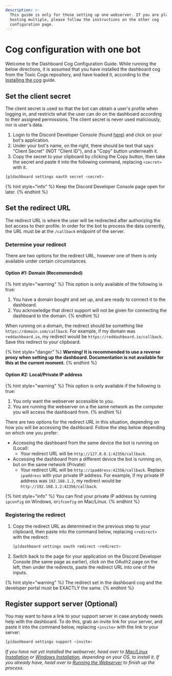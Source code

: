 ```yaml
---
description: >-
  This guide is only for those setting up one webserver. If you are planning on
  hosting multiple, please follow the instructions on the other cog
  configuration page.
---
```


# Cog configuration with one bot

Welcome to the Dashboard Cog Configuration Guide. While running the below directions, it is assumed that you have installed the dashboard cog from the Toxic Cogs repository, and have loaded it, according to the [Installing the cog](installing-cog.md) guide.

## Set the client secret

The client secret is used so that the bot can obtain a user's profile when logging in, and restricts what the user can do on the dashboard according to their assigned permissions. The client secret is never used maliciously, nor is user's data.

1. Login to the Discord Developer Console \(found [here](https://discord.com/developers/applications)\) and click on your bot's application.
2. Under your bot's name, on the right, there should be text that says "Client Secret" \(NOT "Client ID"\), and a "Copy" button underneath it.
3. Copy the secret to your clipboard by clicking the Copy button, then take the secret and paste it into the following command, replacing `<secret>` with it.

```bash
[p]dashboard settings oauth secret <secret>
```

{% hint style="info" %}
Keep the Discord Developer Console page open for later.
{% endhint %}

## Set the redirect URL

The redirect URL is where the user will be redirected after authorizing the bot access to their profile. In order for the bot to process the data correctly, the URL must be at the `/callback` endpoint of the server.

### Determine your redirect

There are two options for the redirect URL, however one of them is only available under certain circumstances.

#### Option \#1: Domain \(Recommended\)

{% hint style="warning" %}
This option is only available of the following is true:

1. You have a domain bought and set up, and are ready to connect it to the dashboard.
2. You acknowledge that direct support will not be given for connecting the dashboard to the domain.
{% endhint %}

When running on a domain, the redirect should be something like `https://domain.com/callback`. For example, if my domain was `reddashboard.io`, my redirect would be `https://reddashboard.io/callback`. Save this redirect to your clipboard.

{% hint style="danger" %}
**Warning! It is recommended to use a reverse proxy when setting up the dashboard. Documentation is not available for this at the current moment.**
{% endhint %}

#### Option \#2: Local/Private IP address

{% hint style="warning" %}
This option is only available if the following is true:

1. You only want the webserver accessible to you.
2. You are running the webserver on a the same network as the computer you will access the dashboard from.
{% endhint %}

There are two options for the redirect URL in this situation, depending on how you will be accessing the dashboard. Follow the step below depending on which one you prefer:

* Accessing the dashboard from the same device the bot is running on \(Local\):
  * Your redirect URL will be `http://127.0.0.1:42356/callback`.
* Accessing the dashboard from a different device the bot is running on, but on the same network \(Private\):
  * Your redirect URL will be `http://ipaddress:42356/callback`. Replace `ipaddress` with your private IP address. For example, if my private IP address was `192.168.1.2`, my redirect would be `http://192.168.1.2:42356/callback`.

{% hint style="info" %}
You can find your private IP address by running `ipconfig` on Windows, or`ifconfig` on Mac/Linux.
{% endhint %}

### Registering the redirect

1. Copy the redirect URL as determined in the previous step to your clipboard, then paste into the command below, replacing `<redirect>` with the redirect:

   ```python
   [p]dashboard settings oauth redirect <redirect>
   ```

2. Switch back to the page for your application on the Discord Developer Console \(the same page as earlier\), click on the OAuth2 page on the left, then under the redirects, paste the redirect URL into one of the inputs.

{% hint style="warning" %}
The redirect set in the dashboard cog and the developer portal must be EXACTLY the same.
{% endhint %}

## Register support server \(Optional\)

You may want to have a link to your support server in case anybody needs help with the dashboard. To do this, grab an invite link for your server, and paste it into the command below, replacing `<invite>` with the link to your server:

```python
[p]dashboard settings support <invite>
```

_If you have not yet installed the webserver, head over to_ [_Mac/Linux Installation_](../webserver-installation/mac-linux-installation.md) _or_ [_Windows Installation_](../webserver-installation/windows-installation.md)_, depending on your OS, to install it. If you already have, head over to_ [_Running the Webserver_](../launching-dashboard/running-the-webserver.md) _to finish up the process._

